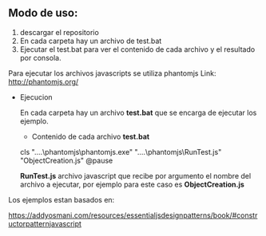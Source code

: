 ## Modo de uso:

1. descargar el repositorio
2. En cada carpeta hay un archivo de test.bat
3. Ejecutar el test.bat para ver el contenido de cada archivo y el resultado por consola.


Para ejecutar los archivos javascripts se utiliza phantomjs Link: http://phantomjs.org/
	
- Ejecucion
	
	En cada carpeta hay un archivo **test.bat** que se encarga de ejecutar los ejemplo.
	

	- Contenido de cada archivo **test.bat**

	cls
	"..\..\phantomjs\phantomjs.exe" "..\..\phantomjs\RunTest.js" "ObjectCreation.js"
	@pause

	**RunTest.js** archivo javascript que recibe por argumento el nombre del archivo 
	a ejecutar, por ejemplo para este caso es **ObjectCreation.js**



Los ejemplos estan basados en:

https://addyosmani.com/resources/essentialjsdesignpatterns/book/#constructorpatternjavascript
